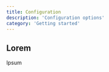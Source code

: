 ```yaml
---
title: Configuration
description: 'Configuration options'
category: 'Getting started'
---
```


## Lorem

Ipsum
